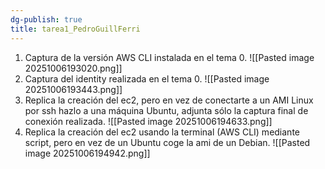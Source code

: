 ```yaml
---
dg-publish: true
title: tarea1_PedroGuillFerri
---
```


1. Captura de la versión AWS CLI instalada en el tema 0. 
![[Pasted image 20251006193020.png]]
2. Captura del identity realizada en el tema 0. 
![[Pasted image 20251006193443.png]]
3. Replica la creación del ec2, pero en vez de conectarte a un AMI Linux por ssh hazlo a una máquina Ubuntu, adjunta sólo la captura final de conexión realizada. 
![[Pasted image 20251006194633.png]]
4. Replica la creación del ec2 usando la terminal (AWS CLI) mediante script, pero en vez de un Ubuntu coge la ami de un Debian.
![[Pasted image 20251006194942.png]]